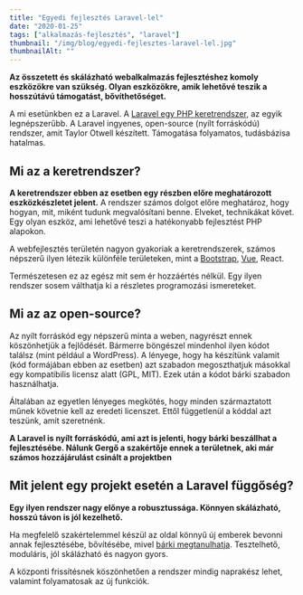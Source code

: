 ```yaml
---
title: "Egyedi fejlesztés Laravel-lel"
date: "2020-01-25"
tags: ["alkalmazás-fejlesztés", "laravel"]
thumbnail: "/img/blog/egyedi-fejlesztes-laravel-lel.jpg"
thumbnailAlt: ""
---
```


**Az összetett és skálázható webalkalmazás fejlesztéshez komoly eszközökre van szükség. Olyan eszközökre, amik lehetővé teszik a hosszútávú támogatást, bővíthetőséget.**

A mi esetünkben ez a Laravel. A [Laravel egy PHP keretrendszer](https://laravel.com/), az egyik legnépszerűbb. A Laravel ingyenes, open-source (nyílt forráskódú) rendszer, amit Taylor Otwell készített. Támogatása folyamatos, tudásbázisa hatalmas.

## Mi az a keretrendszer?

**A keretrendszer ebben az esetben egy részben előre meghatározott eszközkészletet jelent.** A rendszer számos dolgot előre meghatároz, hogy hogyan, mit, miként tudunk megvalósítani benne. Elveket, technikákat követ. Egy olyan eszköz, ami lehetővé teszi a hatékonyabb fejlesztést PHP alapokon.

A webfejlesztés területén nagyon gyakoriak a keretrendszerek, számos népszerű ilyen létezik különféle területeken, mint a [Bootstrap](https://getbootstrap.com/), [Vue](https://vuejs.org/), React.

Természetesen ez az egész mit sem ér hozzáértés nélkül. Egy ilyen rendszer sosem válthatja ki a részletes programozási ismereteket.

## Mi az az open-source?

Az nyílt forráskód egy népszerű minta a weben, nagyrészt ennek köszönhetjük a fejlődését. Bármerre böngészel mindenhol ilyen kódot találsz (mint például a WordPress). A lényege, hogy ha készítünk valamit (kód formájában ebben az esetben) azt szabadon megoszthatjuk másokkal egy kompatibilis licensz alatt (GPL, MIT). Ezek után a kódot bárki szabadon használhatja.

Általában az egyetlen lényeges megkötés, hogy minden származtatott műnek követnie kell az eredeti licenszet. Ettől függetlenül a kóddal azt teszünk, amit szeretnénk.

**A Laravel is nyílt forráskódú, ami azt is jelenti, hogy bárki beszállhat a fejlesztésébe. Nálunk Gergő a szakértője ennek a területnek, aki már számos hozzájárulást csinált a projektben**

## Mit jelent egy projekt esetén a Laravel függőség?

**Egy ilyen rendszer nagy előnye a robusztussága. Könnyen skálázható, hosszú távon is jól kezelhető.**

Ha megfelelő szakértelemmel készül az oldal könnyű új emberek bevonni annak fejlesztésébe, bővítésébe, mivel [bárki megtanulhatja](https://conedevelopment.com/hu/kezdjunk-fejleszteni-laravel-el/). Tesztelhető, moduláris, jól skálázható és nagyon gyors.

A központi frissítésnek köszönhetően a rendszer mindig naprakész lehet, valamint folyamatosak az új funkciók.
